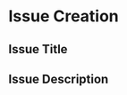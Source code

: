 # Issue Creation

## Issue Title 
<!-- The title of your issue -->

## Issue Description 
<!-- A detailed description of your issue -->
